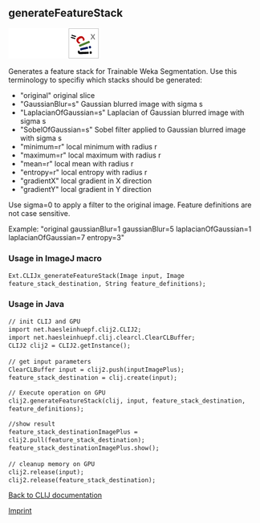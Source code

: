 ## generateFeatureStack
<img src="images/mini_empty_logo.png"/><img src="images/mini_empty_logo.png"/><img src="images/mini_clijx_logo.png"/>

Generates a feature stack for Trainable Weka Segmentation. Use this terminology to specifiy which stacks should be generated:
* "original" original slice
* "GaussianBlur=s" Gaussian blurred image with sigma s
* "LaplacianOfGaussian=s" Laplacian of Gaussian blurred image with sigma s
* "SobelOfGaussian=s" Sobel filter applied to Gaussian blurred image with sigma s
* "minimum=r" local minimum with radius r
* "maximum=r" local maximum with radius r
* "mean=r" local mean with radius r
* "entropy=r" local entropy with radius r
* "gradientX" local gradient in X direction
* "gradientY" local gradient in Y direction

Use sigma=0 to apply a filter to the original image. Feature definitions are not case sensitive.

Example: "original gaussianBlur=1 gaussianBlur=5 laplacianOfGaussian=1 laplacianOfGaussian=7 entropy=3"

### Usage in ImageJ macro
```
Ext.CLIJx_generateFeatureStack(Image input, Image feature_stack_destination, String feature_definitions);
```


### Usage in Java
```
// init CLIJ and GPU
import net.haesleinhuepf.clij2.CLIJ2;
import net.haesleinhuepf.clij.clearcl.ClearCLBuffer;
CLIJ2 clij2 = CLIJ2.getInstance();

// get input parameters
ClearCLBuffer input = clij2.push(inputImagePlus);
feature_stack_destination = clij.create(input);
```

```
// Execute operation on GPU
clij2.generateFeatureStack(clij, input, feature_stack_destination, feature_definitions);
```

```
//show result
feature_stack_destinationImagePlus = clij2.pull(feature_stack_destination);
feature_stack_destinationImagePlus.show();

// cleanup memory on GPU
clij2.release(input);
clij2.release(feature_stack_destination);
```


[Back to CLIJ documentation](https://clij.github.io/)

[Imprint](https://clij.github.io/imprint)
